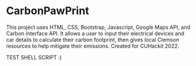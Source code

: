 # CarbonPawPrint
This project uses HTML, CSS, Bootstrap, Javascript, Google Maps API, and Carbon Interface API. It allows a user to input their electrical devices and car details to calculate
their carbon footprint, then gives local Clemson resources to help mitigate their emissions. Created for CUHackit 2022.


TEST SHELL SCRIPT :)
